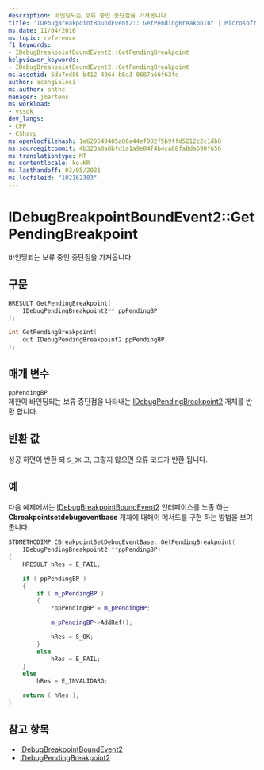 ```yaml
---
description: 바인딩되는 보류 중인 중단점을 가져옵니다.
title: 'IDebugBreakpointBoundEvent2:: GetPendingBreakpoint | Microsoft Docs'
ms.date: 11/04/2016
ms.topic: reference
f1_keywords:
- IDebugBreakpointBoundEvent2::GetPendingBreakpoint
helpviewer_keywords:
- IDebugBreakpointBoundEvent2::GetPendingBreakpoint
ms.assetid: 6da7ed86-b412-4964-b6a3-0687a66f63fe
author: acangialosi
ms.author: anthc
manager: jmartens
ms.workload:
- vssdk
dev_langs:
- CPP
- CSharp
ms.openlocfilehash: 1e629549405a86a44ef982f5b9ffd5212c2c1db8
ms.sourcegitcommit: 4b323a8a8bfd1a1a9e84f4b4ca88fa8da690f656
ms.translationtype: MT
ms.contentlocale: ko-KR
ms.lasthandoff: 03/05/2021
ms.locfileid: "102162383"
---
```

# <a name="idebugbreakpointboundevent2getpendingbreakpoint"></a>IDebugBreakpointBoundEvent2::GetPendingBreakpoint
바인딩되는 보류 중인 중단점을 가져옵니다.

## <a name="syntax"></a>구문

```cpp
HRESULT GetPendingBreakpoint(
    IDebugPendingBreakpoint2** ppPendingBP
);
```

```cpp
int GetPendingBreakpoint(
    out IDebugPendingBreakpoint2 ppPendingBP
);
```

## <a name="parameters"></a>매개 변수
`ppPendingBP`\
제한이 바인딩되는 보류 중단점을 나타내는 [IDebugPendingBreakpoint2](../../../extensibility/debugger/reference/idebugpendingbreakpoint2.md) 개체를 반환 합니다.

## <a name="return-value"></a>반환 값
성공 하면이 반환 되 `S_OK` 고, 그렇지 않으면 오류 코드가 반환 됩니다.

## <a name="example"></a>예
다음 예제에서는 [IDebugBreakpointBoundEvent2](../../../extensibility/debugger/reference/idebugbreakpointboundevent2.md) 인터페이스를 노출 하는 **Cbreakpointsetdebugeventbase** 개체에 대해이 메서드를 구현 하는 방법을 보여 줍니다.

```cpp
STDMETHODIMP CBreakpointSetDebugEventBase::GetPendingBreakpoint(
    IDebugPendingBreakpoint2 **ppPendingBP)
{
    HRESULT hRes = E_FAIL;

    if ( ppPendingBP )
    {
        if ( m_pPendingBP )
        {
            *ppPendingBP = m_pPendingBP;

            m_pPendingBP->AddRef();

            hRes = S_OK;
        }
        else
            hRes = E_FAIL;
    }
    else
        hRes = E_INVALIDARG;

    return ( hRes );
}
```

## <a name="see-also"></a>참고 항목
- [IDebugBreakpointBoundEvent2](../../../extensibility/debugger/reference/idebugbreakpointboundevent2.md)
- [IDebugPendingBreakpoint2](../../../extensibility/debugger/reference/idebugpendingbreakpoint2.md)
